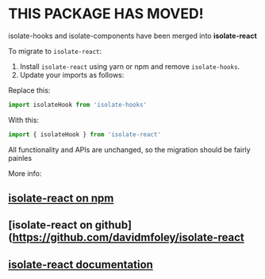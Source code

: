 # THIS PACKAGE HAS MOVED!

isolate-hooks and isolate-components have been merged into **isolate-react**

To migrate to `isolate-react`:

1. Install `isolate-react` using yarn or npm and remove `isolate-hooks`.
2. Update your imports as follows:

Replace this:

```javascript
import isolateHook from 'isolate-hooks'
```

With this:

```javascript
import { isolateHook } from 'isolate-react'
```

All functionality and APIs are unchanged, so the migration should be fairly painles

More info:

## [isolate-react on npm](https://www.npmjs.com/package/isolate-react)
## [isolate-react on github](https://github.com/davidmfoley/isolate-react
## [isolate-react documentation](https://davidmfoley.github.io/isolate-react)


